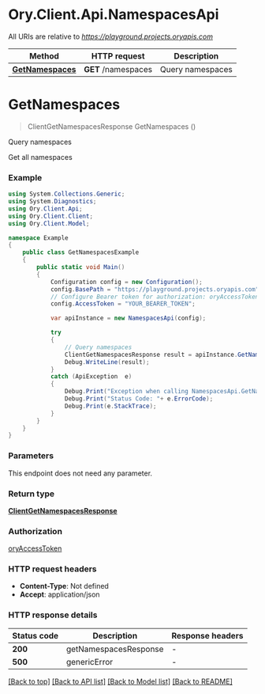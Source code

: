 # Ory.Client.Api.NamespacesApi

All URIs are relative to *https://playground.projects.oryapis.com*

Method | HTTP request | Description
------------- | ------------- | -------------
[**GetNamespaces**](NamespacesApi.md#getnamespaces) | **GET** /namespaces | Query namespaces


<a name="getnamespaces"></a>
# **GetNamespaces**
> ClientGetNamespacesResponse GetNamespaces ()

Query namespaces

Get all namespaces

### Example
```csharp
using System.Collections.Generic;
using System.Diagnostics;
using Ory.Client.Api;
using Ory.Client.Client;
using Ory.Client.Model;

namespace Example
{
    public class GetNamespacesExample
    {
        public static void Main()
        {
            Configuration config = new Configuration();
            config.BasePath = "https://playground.projects.oryapis.com";
            // Configure Bearer token for authorization: oryAccessToken
            config.AccessToken = "YOUR_BEARER_TOKEN";

            var apiInstance = new NamespacesApi(config);

            try
            {
                // Query namespaces
                ClientGetNamespacesResponse result = apiInstance.GetNamespaces();
                Debug.WriteLine(result);
            }
            catch (ApiException  e)
            {
                Debug.Print("Exception when calling NamespacesApi.GetNamespaces: " + e.Message );
                Debug.Print("Status Code: "+ e.ErrorCode);
                Debug.Print(e.StackTrace);
            }
        }
    }
}
```

### Parameters
This endpoint does not need any parameter.

### Return type

[**ClientGetNamespacesResponse**](ClientGetNamespacesResponse.md)

### Authorization

[oryAccessToken](../README.md#oryAccessToken)

### HTTP request headers

 - **Content-Type**: Not defined
 - **Accept**: application/json


### HTTP response details
| Status code | Description | Response headers |
|-------------|-------------|------------------|
| **200** | getNamespacesResponse |  -  |
| **500** | genericError |  -  |

[[Back to top]](#) [[Back to API list]](../README.md#documentation-for-api-endpoints) [[Back to Model list]](../README.md#documentation-for-models) [[Back to README]](../README.md)

